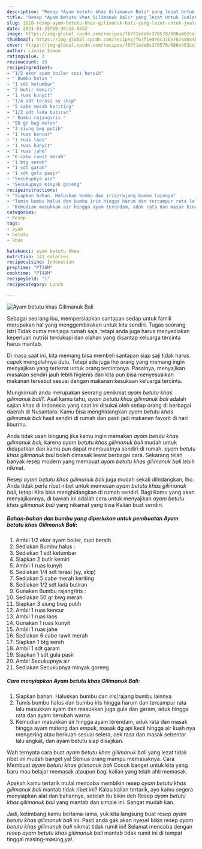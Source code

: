 ```yaml
---
description: "Resep *Ayam betutu khas Gilimanuk Bali* yang lezat Untuk Jualan"
title: "Resep *Ayam betutu khas Gilimanuk Bali* yang lezat Untuk Jualan"
slug: 1010-resep-ayam-betutu-khas-gilimanuk-bali-yang-lezat-untuk-jualan
date: 2021-01-25T19:39:14.562Z
image: https://img-global.cpcdn.com/recipes/f67f1ede6c370578/680x482cq70/ayam-betutu-khas-gilimanuk-bali-foto-resep-utama.jpg
thumbnail: https://img-global.cpcdn.com/recipes/f67f1ede6c370578/680x482cq70/ayam-betutu-khas-gilimanuk-bali-foto-resep-utama.jpg
cover: https://img-global.cpcdn.com/recipes/f67f1ede6c370578/680x482cq70/ayam-betutu-khas-gilimanuk-bali-foto-resep-utama.jpg
author: Linnie Simon
ratingvalue: 3
reviewcount: 10
recipeingredient:
- "1/2 ekor ayam boiler cuci bersih"
- " Bumbu halus "
- "1 sdt ketumbar"
- "2 butir kemiri"
- "1 ruas kunyit"
- "1/4 sdt terasi sy skip"
- "5 cabe merah keriting"
- "1/2 sdt lada butiran"
- " Bumbu rajangiris "
- "50 gr bwg merah"
- "3 siung bwg putih"
- "1 ruas kencur"
- "1 ruas laos"
- "1 ruas kunyit"
- "1 ruas jahe"
- "6 cabe rawit merah"
- "1 btg sereh"
- "1 sdt garam"
- "1 sdt gula pasir"
- "Secukupnya air"
- "Secukupnya minyak goreng"
recipeinstructions:
- "Siapkan bahan. Haluskan bumbu dan iris/rajang bumbu lainnya"
- "Tumis bumbu halus dan bumbu iris hingga harum dan tercampur rata lalu masukkan ayam dan masukkan juga gula dan garam, aduk hingga rata dan ayam berubah warna"
- "Kemudian masukkan air hingga ayam terendam, aduk rata dan masak hingga ayam mateng dan empuk, masak dg api kecil hingga air kuah nya mengering atau berkuah sesuai selera, cek rasa dan masak sebentar lalu angkat, dan ayam betutu siap disajikan."
categories:
- Resep
tags:
- ayam
- betutu
- khas

katakunci: ayam betutu khas 
nutrition: 141 calories
recipecuisine: Indonesian
preptime: "PT36M"
cooktime: "PT48M"
recipeyield: "1"
recipecategory: Lunch

---
```



![*Ayam betutu khas Gilimanuk Bali*](https://img-global.cpcdn.com/recipes/f67f1ede6c370578/680x482cq70/ayam-betutu-khas-gilimanuk-bali-foto-resep-utama.jpg)

Sebagai seorang ibu, mempersiapkan santapan sedap untuk famili merupakan hal yang menggembirakan untuk kita sendiri. Tugas seorang istri Tidak cuma menjaga rumah saja, tetapi anda juga harus menyediakan keperluan nutrisi tercukupi dan olahan yang disantap keluarga tercinta harus mantab.

Di masa  saat ini, kita memang bisa membeli santapan siap saji tidak harus capek mengolahnya dulu. Tetapi ada juga lho orang yang memang ingin menyajikan yang terlezat untuk orang tercintanya. Pasalnya, menyajikan masakan sendiri jauh lebih higienis dan kita pun bisa menyesuaikan makanan tersebut sesuai dengan makanan kesukaan keluarga tercinta. 



Mungkinkah anda merupakan seorang penikmat *ayam betutu khas gilimanuk bali*?. Asal kamu tahu, *ayam betutu khas gilimanuk bali* adalah sajian khas di Indonesia yang saat ini disukai oleh setiap orang di berbagai daerah di Nusantara. Kamu bisa menghidangkan *ayam betutu khas gilimanuk bali* hasil sendiri di rumah dan pasti jadi makanan favorit di hari liburmu.

Anda tidak usah bingung jika kamu ingin memakan *ayam betutu khas gilimanuk bali*, karena *ayam betutu khas gilimanuk bali* mudah untuk didapatkan dan kamu pun dapat membuatnya sendiri di rumah. *ayam betutu khas gilimanuk bali* boleh dimasak lewat berbagai cara. Sekarang telah banyak resep modern yang membuat *ayam betutu khas gilimanuk bali* lebih nikmat.

Resep *ayam betutu khas gilimanuk bali* juga mudah sekali dihidangkan, lho. Anda tidak perlu ribet-ribet untuk memesan *ayam betutu khas gilimanuk bali*, tetapi Kita bisa menghidangkan di rumah sendiri. Bagi Kamu yang akan menyajikannya, di bawah ini adalah cara untuk menyajikan *ayam betutu khas gilimanuk bali* yang nikamat yang bisa Kalian buat sendiri.

<!--inarticleads1-->

##### Bahan-bahan dan bumbu yang diperlukan untuk pembuatan *Ayam betutu khas Gilimanuk Bali*:

1. Ambil 1/2 ekor ayam boiler, cuci bersih
1. Sediakan  Bumbu halus :
1. Sediakan 1 sdt ketumbar
1. Siapkan 2 butir kemiri
1. Ambil 1 ruas kunyit
1. Sediakan 1/4 sdt terasi (sy, skip)
1. Sediakan 5 cabe merah keriting
1. Sediakan 1/2 sdt lada butiran
1. Gunakan  Bumbu rajang/iris :
1. Sediakan 50 gr bwg merah
1. Siapkan 3 siung bwg putih
1. Ambil 1 ruas kencur
1. Ambil 1 ruas laos
1. Gunakan 1 ruas kunyit
1. Ambil 1 ruas jahe
1. Sediakan 6 cabe rawit merah
1. Siapkan 1 btg sereh
1. Ambil 1 sdt garam
1. Siapkan 1 sdt gula pasir
1. Ambil Secukupnya air
1. Sediakan Secukupnya minyak goreng




<!--inarticleads2-->

##### Cara menyiapkan *Ayam betutu khas Gilimanuk Bali*:

1. Siapkan bahan. Haluskan bumbu dan iris/rajang bumbu lainnya
1. Tumis bumbu halus dan bumbu iris hingga harum dan tercampur rata lalu masukkan ayam dan masukkan juga gula dan garam, aduk hingga rata dan ayam berubah warna
1. Kemudian masukkan air hingga ayam terendam, aduk rata dan masak hingga ayam mateng dan empuk, masak dg api kecil hingga air kuah nya mengering atau berkuah sesuai selera, cek rasa dan masak sebentar lalu angkat, dan ayam betutu siap disajikan.




Wah ternyata cara buat *ayam betutu khas gilimanuk bali* yang lezat tidak ribet ini mudah banget ya! Semua orang mampu memasaknya. Cara Membuat *ayam betutu khas gilimanuk bali* Cocok banget untuk kita yang baru mau belajar memasak ataupun bagi kalian yang telah ahli memasak.

Apakah kamu tertarik mulai mencoba membikin resep *ayam betutu khas gilimanuk bali* mantab tidak ribet ini? Kalau kalian tertarik, ayo kamu segera menyiapkan alat dan bahannya, setelah itu bikin deh Resep *ayam betutu khas gilimanuk bali* yang mantab dan simple ini. Sangat mudah kan. 

Jadi, ketimbang kamu berlama-lama, yuk kita langsung buat resep *ayam betutu khas gilimanuk bali* ini. Pasti anda gak akan nyesel bikin resep *ayam betutu khas gilimanuk bali* nikmat tidak rumit ini! Selamat mencoba dengan resep *ayam betutu khas gilimanuk bali* mantab tidak rumit ini di tempat tinggal masing-masing,ya!.


